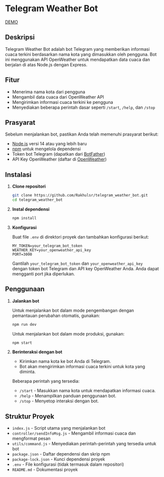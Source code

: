 # Telegram Weather Bot


[DEMO](https://t.me/lala_lulu_bot)
## Deskripsi

Telegram Weather Bot adalah bot Telegram yang memberikan informasi cuaca terkini berdasarkan nama kota yang dimasukkan oleh pengguna. Bot ini menggunakan API OpenWeather untuk mendapatkan data cuaca dan berjalan di atas Node.js dengan Express.

## Fitur

- Menerima nama kota dari pengguna
- Mengambil data cuaca dari OpenWeather API
- Mengirimkan informasi cuaca terkini ke pengguna
- Menyediakan beberapa perintah dasar seperti `/start`, `/help`, dan `/stop`

## Prasyarat

Sebelum menjalankan bot, pastikan Anda telah memenuhi prasyarat berikut:

- [Node.js](https://nodejs.org/) versi 14 atau yang lebih baru
- [npm](https://www.npmjs.com/) untuk mengelola dependensi
- Token bot Telegram (dapatkan dari [BotFather](https://core.telegram.org/bots#botfather))
- API Key OpenWeather (daftar di [OpenWeather](https://home.openweathermap.org/users/sign_up))

## Instalasi

1. **Clone repositori**

   ```bash
   git clone https://github.com/Rakhulsr/telegram_weather_bot.git
   cd telegram_weather_bot
   ```

2. **Instal dependensi**

   ```bash
   npm install
   ```

3. **Konfigurasi**

   Buat file `.env` di direktori proyek dan tambahkan konfigurasi berikut:

   ```env
   MY_TOKEN=your_telegram_bot_token
   WEATHER_KEY=your_openweather_api_key
   PORT=3000
   ```

   Gantilah `your_telegram_bot_token` dan `your_openweather_api_key` dengan token bot Telegram dan API key OpenWeather Anda. Anda dapat mengganti port jika diperlukan.

## Penggunaan

1. **Jalankan bot**

   Untuk menjalankan bot dalam mode pengembangan dengan pemantauan perubahan otomatis, gunakan:

   ```bash
   npm run dev
   ```

   Untuk menjalankan bot dalam mode produksi, gunakan:

   ```bash
   npm start
   ```

2. **Berinteraksi dengan bot**

   - Kirimkan nama kota ke bot Anda di Telegram.
   - Bot akan mengirimkan informasi cuaca terkini untuk kota yang diminta.

   Beberapa perintah yang tersedia:

   - `/start` - Masukkan nama kota untuk mendapatkan informasi cuaca.
   - `/help` - Menampilkan panduan penggunaan bot.
   - `/stop` - Menyetop interaksi dengan bot.

## Struktur Proyek

- `index.js` - Script utama yang menjalankan bot
- `controller/sendInfoMsg.js` - Mengambil informasi cuaca dan mengformat pesan
- `utils/command.js` - Menyediakan perintah-perintah yang tersedia untuk bot
- `package.json` - Daftar dependensi dan skrip npm
- `package-lock.json` - Kunci dependensi proyek
- `.env` - File konfigurasi (tidak termasuk dalam repositori)
- `README.md` - Dokumentasi proyek

